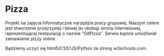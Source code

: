 # Pizza
Projekt na zajęcia Informatyczne narzędzia pracy grupowej.
Naszym celem jest stworzenie przejrzystej i łatwej do obsługi strony internetowej, reprezentującej restaurację o nazwie "GitPizza". Serwis będzie umożliwiał zamawianie pizzy online.


Będziemy uczyć się html5/CSS?JS/Python ze strony w3schools.com.
